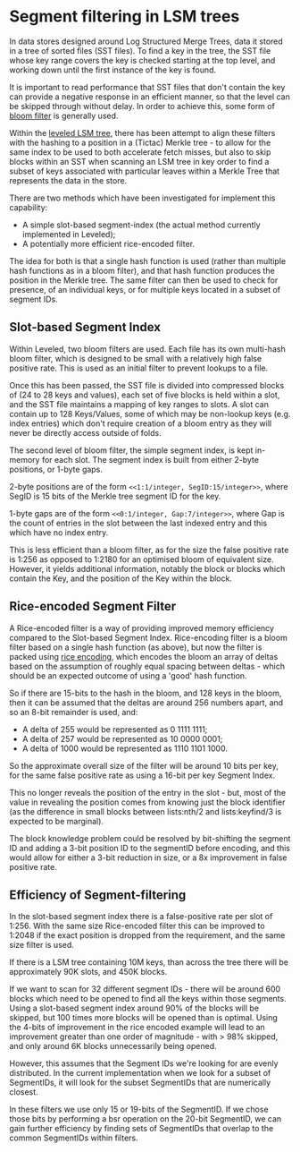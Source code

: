 # Segment filtering in LSM trees

In data stores designed around Log Structured Merge Trees, data it stored in a tree of sorted files (SST files).  To find a key in the tree, the SST file whose key range
covers the key is checked starting at the top level, and working down until the first instance of the key is found.

It is important to read performance that SST files that don't contain the key can provide a negative response in an efficient manner, so that the level can be skipped through without delay.  In order to achieve this, some form of [bloom filter](https://en.wikipedia.org/wiki/Bloom_filter) is generally used.

Within the [leveled LSM tree](https://github.com/martinsumner/leveled/tree/master/src), there has been attempt to align these filters with the hashing to a position in a (Tictac) Merkle tree - to allow for the same index to be used to both accelerate fetch misses, but also to skip blocks within an SST when scanning an LSM tree in key order to find a subset of keys associated with particular leaves within a Merkle Tree that represents the data in the store.

There are two methods which have been investigated for implement this capability:

- A simple slot-based segment-index (the actual method currently implemented in Leveled);
- A potentially more efficient rice-encoded filter.

The idea for both is that a single hash function is used (rather than multiple hash functions as in a bloom filter), and that hash function produces the position in the Merkle tree.  The same filter can then be used to check for presence, of an individual keys, or for multiple keys located in a subset of segment IDs.  

## Slot-based Segment Index

Within Leveled, two bloom filters are used.  Each file has its own multi-hash bloom filter, which is designed to be small with a relatively high false positive rate.  This is used as an initial filter to prevent lookups to a file.

Once this has been passed, the SST file is divided into compressed blocks of (24 to 28 keys and values), each set of five blocks is held within a slot, and the SST file maintains a mapping of key ranges to slots.  A slot can contain up to 128 Keys/Values, some of which may be non-lookup keys (e.g. index entries) which don't require creation of a bloom entry as they will never be directly access outside of folds.

The second level of bloom filter, the simple segment index, is kept in-memory for each slot.  The segment index is built from either 2-byte positions, or 1-byte gaps.  

2-byte positions are of the form `<<1:1/integer, SegID:15/integer>>`, where SegID is 15 bits of the Merkle tree segment ID for the key.

1-byte gaps are of the form `<<0:1/integer, Gap:7/integer>>`, where Gap is the count of entries in the slot between the last indexed entry and this which have no index entry.

This is less efficient than a bloom filter, as for the size the false positive rate is 1:256 as opposed to 1:2180 for an optimised bloom of equivalent size.  However, it yields additional information, notably the block or blocks which contain the Key, and the position of the Key within the block.

## Rice-encoded Segment Filter

A Rice-encoded filter is a way of providing improved memory efficiency compared to the Slot-based Segment Index.  Rice-encoding filter is a bloom filter based on a single hash function (as above), but now the filter is packed using [rice encoding](https://en.wikipedia.org/wiki/Golomb_coding), which encodes the bloom an array of deltas based on the assumption of roughly equal spacing between deltas - which should be an expected outcome of using a 'good' hash function.

So if there are 15-bits to the hash in the bloom, and 128 keys in the bloom, then it can be assumed that the deltas are around 256 numbers apart, and so an 8-bit remainder is used, and:

- A delta of 255 would be represented as 0 1111 1111;
- A delta of 257 would be represented as 10 0000 0001;
- A delta of 1000 would be represented as 1110 1101 1000.

So the approximate overall size of the filter will be around 10 bits per key, for the same false positive rate as using a 16-bit per key Segment Index.

This no longer reveals the position of the entry in the slot - but, most of the value in revealing the position comes from knowing just the block identifier (as the difference in small blocks between lists:nth/2 and lists:keyfind/3 is expected to be marginal).

The block knowledge problem could be resolved by bit-shifting the segment ID and adding a 3-bit position ID to the segmentID before encoding, and this would allow for either a 3-bit reduction in size, or a 8x improvement in false positive rate. 


## Efficiency of Segment-filtering

In the slot-based segment index there is a false-positive rate per slot of 1:256.  With the same size Rice-encoded filter this can be improved to 1:2048 if the exact position is dropped from the requirement, and the same size filter is used.

If there is a LSM tree containing 10M keys, than across the tree there will be approximately 90K slots, and 450K blocks.

If we want to scan for 32 different segment IDs  - there will be around 600 blocks which need to be opened to find all the keys within those segments.  Using a slot-based segment index around 90% of the blocks will be skipped, but 100 times more blocks will be opened than is optimal.  Using the 4-bits of improvement in the rice encoded example will lead to an improvement greater than one order of magnitude - with > 98% skipped, and only around 6K blocks unnecessarily being opened.

However, this assumes that the Segment IDs we're looking for are evenly distributed.  In the current implementation when we look for a subset of SegmentIDs, it will look for the subset SegmentIDs that are numerically closest.

In these filters we use only 15 or 19-bits of the SegmentID.  If we chose those bits by performing a bsr operation on the 20-bit SegmentID, we can gain further efficiency by finding sets of SegmentIDs that overlap to the common SegmentIDs within filters.
